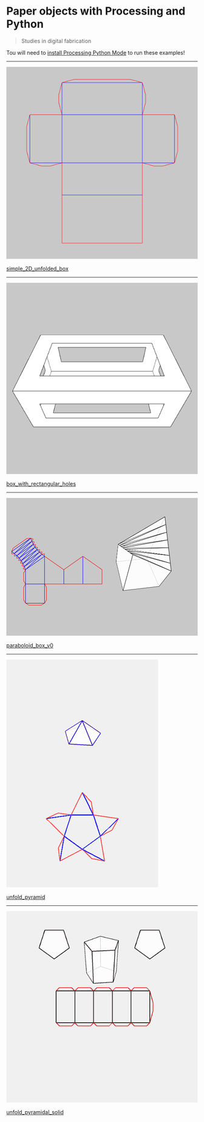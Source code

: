# Paper objects with Processing and Python

> Studies in digital fabrication

Tou will need to [install Processing Python Mode](https://abav.lugaralgum.com/como-instalar-o-processing-modo-python/index-EN.html) to run these examples!

---

![simple_2D_unfolded_box](simple_2D_unfolded_box/simple_2D_unfolded_box.png)

[simple_2D_unfolded_box](https://github.com/villares/Paper-objects-with-Processing-and-Python/tree/master/simple_2D_unfolded_box)

---

![box_with_rectangular_holes](box_with_rectangular_holes/sketch_190522a.gif)

[box_with_rectangular_holes](https://github.com/villares/Paper-objects-with-Processing-and-Python/tree/master/box_with_rectangular_holes)

---

![paraboloid_box_v0](paraboloid_box_v0/paraboloid_box_v0.png)

[paraboloid_box_v0](https://github.com/villares/Paper-objects-with-Processing-and-Python/tree/master/paraboloid_box_v0)

---

![unfold_pyramid](unfold_pyramid/sketch_190502a.gif)

[unfold_pyramid](https://github.com/villares/Paper-objects-with-Processing-and-Python/tree/master/unfold_pyramid)

---

![unfold_pyramidal_solid](unfold_pyramidal_solid/sketch_190509a.gif)

[unfold_pyramidal_solid](https://github.com/villares/Paper-objects-with-Processing-and-Python/tree/master/unfold_pyramidal_solid)

